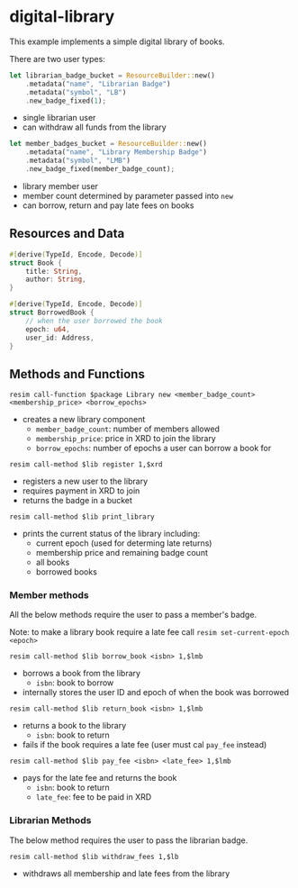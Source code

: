 # digital-library

This example implements a simple digital library of books.

There are two user types:

```rust
let librarian_badge_bucket = ResourceBuilder::new()
    .metadata("name", "Librarian Badge")
    .metadata("symbol", "LB")
    .new_badge_fixed(1);
```

- single librarian user
- can withdraw all funds from the library

```rust
let member_badges_bucket = ResourceBuilder::new()
    .metadata("name", "Library Membership Badge")
    .metadata("symbol", "LMB")
    .new_badge_fixed(member_badge_count);
```

- library member user
- member count determined by parameter passed into `new`
- can borrow, return and pay late fees on books

## Resources and Data

```rust
#[derive(TypeId, Encode, Decode)]
struct Book {
    title: String,
    author: String,
}
```

```rust
#[derive(TypeId, Encode, Decode)]
struct BorrowedBook {
    // when the user borrowed the book
    epoch: u64,
    user_id: Address,
}
```

## Methods and Functions

```
resim call-function $package Library new <member_badge_count> <membership_price> <borrow_epochs>
```

- creates a new library component
  - `member_badge_count`: number of members allowed
  - `membership_price`: price in XRD to join the library
  - `borrow_epochs`: number of epochs a user can borrow a book for

```
resim call-method $lib register 1,$xrd
```

- registers a new user to the library
- requires payment in XRD to join
- returns the badge in a bucket

```
resim call-method $lib print_library
```

- prints the current status of the library including:
  - current epoch (used for determing late returns)
  - membership price and remaining badge count
  - all books
  - borrowed books

### Member methods

All the below methods require the user to pass a member's badge.

Note: to make a library book require a late fee call `resim set-current-epoch <epoch>`

```
resim call-method $lib borrow_book <isbn> 1,$lmb
```

- borrows a book from the library
  - `isbn`: book to borrow
- internally stores the user ID and epoch of when the book was borrowed

```
resim call-method $lib return_book <isbn> 1,$lmb
```

- returns a book to the library
  - `isbn`: book to return
- fails if the book requires a late fee (user must cal `pay_fee` instead)

```
resim call-method $lib pay_fee <isbn> <late_fee> 1,$lmb
```

- pays for the late fee and returns the book
  - `isbn`: book to return
  - `late_fee`: fee to be paid in XRD

### Librarian Methods

The below method requires the user to pass the librarian badge.

```
resim call-method $lib withdraw_fees 1,$lb
```

- withdraws all membership and late fees from the library

